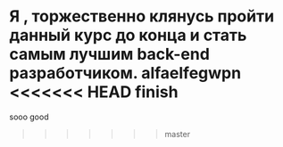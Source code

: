 Я , торжественно клянусь пройти данный курс до конца и стать самым лучшим back-end разработчиком.
alfaelfegwpn
<<<<<<< HEAD
finish
=======
sooo good
>>>>>>> master
